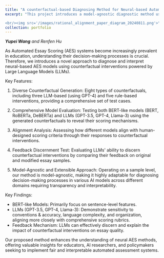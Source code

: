 ```yaml
---
title: "A counterfactual-based Diagnosing Method for Neural-based Automated Essay Assessment Models"
excerpt: "This project introduces a model-agnostic diagnostic method using diverse counterfactual interventions to interpret neural-based Automated Essay Scoring models, revealing their decision-making processes and alignment with human scoring rubrics, while offering potential applications across multiple AI domains.

<br/><img src='/images/rational_alignment_paper_diagram_20240811.png'>"
collection: portfolio
---
```


***Yupei Wang** and Renfen Hu*

As Automated Essay Scoring (AES) systems become increasingly prevalent in education, understanding their decision-making processes is crucial. Therefore, we introduces a novel approach to diagnose and interpret neural-based AES models using counterfactual interventions powered by Large Language Models (LLMs).

Key Features:
1. Diverse Counterfactual Generation: Eight types of counterfactuals, including three LLM-based (using GPT-4) and five rule-based interventions, providing a comprehensive set of test cases.

2. Comprehensive Model Evaluation: Testing both BERT-like models (BERT, RoBERTa, DeBERTa) and LLMs (GPT-3.5, GPT-4, Llama-3) using the generated counterfactuals to reveal their scoring mechanisms.

3. Alignment Analysis: Assessing how different models align with human-designed scoring criteria through their responses to counterfactual interventions.

4. Feedback Discernment Test: Evaluating LLMs' ability to discern counterfactual interventions by comparing their feedback on original and modified essay samples.

5. Model-Agnostic and Extensible Approach: Operating on a sample level, our method is model-agnostic, making it highly adaptable for diagnosing decision-making processes in various AI models across different domains requiring transparency and interpretability.

Key Findings:
- BERT-like Models: Primarily focus on sentence-level features.
- LLMs (GPT-3.5, GPT-4, Llama-3): Demonstrate sensitivity to conventions & accuracy, language complexity, and organization, aligning more closely with comprehensive scoring rubrics.
- Feedback Mechanism: LLMs can effectively discern and explain the impact of counterfactual interventions on essay quality.

Our proposed method enhances the understanding of neural AES methods, offering valuable insights for educators, AI researchers, and policymakers seeking to implement fair and interpretable automated assessment systems.